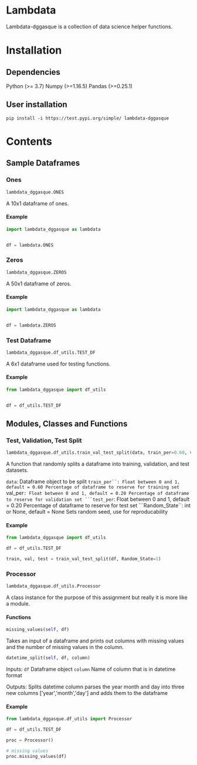 # Lambdata
Lambdata-dggasque is a collection of data science helper functions.

# Installation 

## Dependencies

Python (>= 3.7)
Numpy (>=1.16.5)
Pandas (>=0.25.1)

## User installation

```
pip install -i https://test.pypi.org/simple/ lambdata-dggasque
```
# Contents

## Sample Dataframes

### Ones

```python
lambdata_dggasque.ONES
```
A 10x1 dataframe of ones.

#### Example
```python
import lambdata_dggasque as lambdata


df = lambdata.ONES
```
### Zeros

```python
lambdata_dggasque.ZEROS
```
A 50x1 dataframe of zeros.

#### Example

```python
import lambdata_dggasque as lambdata


df = lambdata.ZEROS
```

### Test Dataframe

```python
lambdata_dggasque.df_utils.TEST_DF
```
A 6x1 dataframe used for testing functions.

#### Example
```python
from lambdata_dggasque import df_utils


df = df_utils.TEST_DF
```

## Modules, Classes and Functions

### Test, Validation, Test Split

```python
lambdata_dggasque.df_utils.train_val_test_split(data, train_per=0.60, val_per=0.20, test_per=0.20, Random_State=None)
```
A function that randomly splits a dataframe into training, validation, and test datasets.

```data```: Dataframe object to be split 
```train_per``: Float between 0 and 1, default = 0.60
                Percentage of dataframe to reserve for training set
```val_per``: Float between 0 and 1, default = 0.20
                Percentage of dataframe to reserve for validation set
```test_per``: Float between 0 and 1, default = 0.20
                Percentage of dataframe to reserve for test set
```Random_State``: int or None, default = None
                   Sets random seed, use for reproducability

#### Example

```python
from lambdata_dggasque import df_utils

df = df_utils.TEST_DF

train, val, test = train_val_test_split(df, Random_State=1)
```

### Processor

```python
lambdata_dggasque.df_utils.Processor
```
A class instance for the purpose of this assignment but really it is more like a module.

#### Functions

```python
missing_values(self, df)
```
Takes an input of a dataframe and prints out columns with missing values and the number of missing values in the column. 

```python
datetime_split(self, df, column)
```
Inputs:
```df``` Dataframe object
```column``` Name of column that is in datetime format

Outputs:
Splits datetime column parses the year month and day into three new columns ['year','month','day'] and adds them to the dataframe

#### Example

```python
from lambdata_dggasque.df_utils import Processor

df = df_utils.TEST_DF

proc = Processor()

# missing values
proc.missing_values(df)
```
